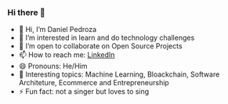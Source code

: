 ### Hi there 👋
- 👋 Hi, I’m Daniel Pedroza
- 👀 I’m interested in learn and do technology challenges
- 👯 I’m open to collaborate on Open Source Projects
- 📫 How to reach me: [LinkedIn](https://www.linkedin.com/in/danielpedroza87/)
- 😄 Pronouns: He/Him
- 💬 Interesting topics: Machine Learning, Bloackchain, Software Architeture, Ecommerce and Entrepreneurship
- ⚡ Fun fact: not a singer but loves to sing

<!--
**daniepusb/daniepusb** is a ✨ _special_ ✨ repository because its `README.md` (this file) appears on your GitHub profile.

Here are some ideas to get you started:

- 🔭 I’m currently working on ...
- 🌱 I’m currently learning ...
- 🌱 I’m currently learning AWS
- 👯 I’m looking to collaborate on ...
- 🤔 I’m looking for help with ...
- 💬 Ask me about ...
- 📫 How to reach me: ...
- 😄 Pronouns: ...
- ⚡ Fun fact: ...
-->
